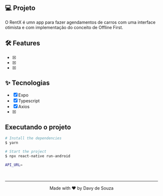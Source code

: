 
## 💻 Projeto

O RentX é umn app para fazer agendamentos de carros com uma interface otimista e com implementação do conceito de Offline First.

## :hammer_and_wrench: Features

- [x] 
- [x] 
- [x] 

## ✨ Tecnologias

- [x] Expo
- [x] Typescript
- [x] Axios
- [x] 

## Executando o projeto


```bash
# Install the dependencies
$ yarn

# Start the project
$ npx react-native run-android
```


```bash
API_URL=
```
</br>

---
<p align="center">Made with ❤️ by Davy de Souza</p>
